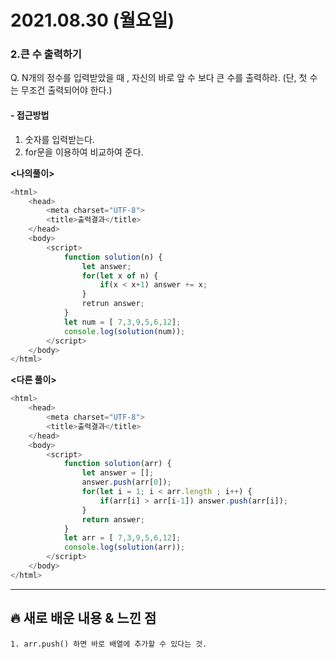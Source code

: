 # 2021.08.30 (월요일)
### **2.큰 수 출력하기**

Q. N개의 정수를 입력받았을 때 , 자신의 바로 앞 수 보다 큰 수를 출력하라.
(단, 첫 수는 무조건 출력되어야 한다.)

#### -  접근방법
1. 숫자를 입력받는다. 
2. for문을 이용하여 비교하여 준다. 

**<나의풀이>**
```javascript
<html>
    <head>
        <meta charset="UTF-8">
        <title>출력결과</title>
    </head>
    <body>
        <script>
            function solution(n) {
                let answer;
                for(let x of n) {
                    if(x < x+1) answer += x;
                }
                retrun answer;
            }
            let num = [ 7,3,9,5,6,12];
            console.log(solution(num));
        </script>
    </body>
</html>
```

**<다른 풀이>**
```javascript
<html>
    <head>
        <meta charset="UTF-8">
        <title>출력결과</title>
    </head>
    <body>
        <script>
            function solution(arr) {
                let answer = [];
                answer.push(arr[0]);
                for(let i = 1; i < arr.length ; i++) {
                    if(arr[i] > arr[i-1]) answer.push(arr[i]);
                }
                return answer;
            }
            let arr = [ 7,3,9,5,6,12];
            console.log(solution(arr));
        </script>
    </body>
</html>
```
---
##  **🔥 새로 배운 내용 & 느낀 점**
    1. arr.push() 하면 바로 배열에 추가할 수 있다는 것.